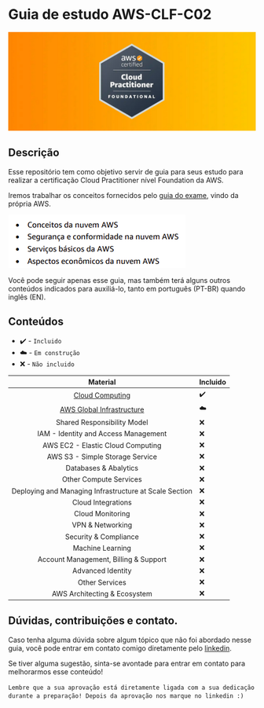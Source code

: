 # Guia de estudo AWS-CLF-C02
![CLF-C02 logo](/imgs/aws-clf-c02.png "Certification logo")

## Descrição
Esse repositório tem como objetivo servir de guia para seus estudo para realizar a certificação Cloud Practitioner nível Foundation da AWS.

Iremos trabalhar os conceitos fornecidos pelo [guia do exame](https://aws.amazon.com/pt/certification/certified-cloud-practitioner/), vindo da própria AWS.

![Conceitos do Exame](/imgs/conceitos-exame.png)

Você pode seguir apenas esse guia, mas também terá alguns outros conteúdos indicados para auxiliá-lo, tanto em português (PT-BR) quando inglês (EN).

## Conteúdos
* ✔️ - `Incluido`
* ☁️ - `Em construção`
* ❌ - `Não incluido`

| Material                                                           | Incluido |
|:------------------------------------------------------------------:|----------|
| [Cloud Computing](./conteudos/cloud_computing.md)                  |    ✔️    |
| [AWS Global Infrastructure ](./conteudos/global_infrastructure.md) |    ☁️    |
| Shared Responsibility Model                                        |    ❌    |
| IAM - Identity and Access Management                               |    ❌    |
| AWS EC2 - Elastic Cloud Computing                                  |    ❌    |
| AWS S3 - Simple Storage Service                                    |    ❌    |
| Databases & Abalytics                                              |    ❌    |
| Other Compute Services                                             |    ❌    |
| Deploying and Managing Infrastructure at Scale Section             |    ❌    |
| Cloud Integrations                                                 |    ❌    |
| Cloud Monitoring                                                   |    ❌    |
| VPN & Networking                                                   |    ❌    |
| Security & Compliance                                              |    ❌    |
| Machine Learning                                                   |    ❌    |
| Account Management, Billing & Support                              |    ❌    |
| Advanced Identity                                                  |    ❌    |
| Other Services                                                     |    ❌    |
| AWS Architecting & Ecosystem                                       |    ❌    |

## Dúvidas, contribuições e contato.

Caso tenha alguma dúvida sobre algum tópico que não foi abordado nesse guia, você pode entrar em contato comigo diretamente pelo [linkedin](https://www.linkedin.com/in/luis-ricardo-palharini-539296228/).

Se tiver alguma sugestão, sinta-se avontade para entrar em contato para melhorarmos esse conteúdo!

`Lembre que a sua aprovação está diretamente ligada com a sua dedicação durante a preparação! Depois da aprovação nos marque no linkedin :)`